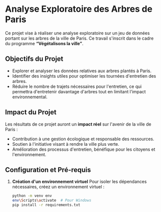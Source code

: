 # Analyse Exploratoire des Arbres de Paris

Ce projet vise à réaliser une analyse exploratoire sur un jeu de données portant sur les arbres de la ville de Paris. 
Ce travail s'inscrit dans le cadre du programme **“Végétalisons la ville”**.

## Objectifs du Projet

- Explorer et analyser les données relatives aux arbres plantés à Paris.
- Identifier des insights utiles pour optimiser les tournées d'entretien des arbres.
- Réduire le nombre de trajets nécessaires pour l'entretien, ce qui permettra d'entretenir davantage d'arbres tout en limitant l'impact environnemental.

## Impact du Projet

Les résultats de ce projet auront un **impact réel** sur l'avenir de la ville de Paris :
- Contribution à une gestion écologique et responsable des ressources.
- Soutien à l'initiative visant à rendre la ville plus verte.
- Amélioration des processus d'entretien, bénéfique pour les citoyens et l'environnement.

## Configuration et Pré-requis

1. **Création d'un environnement virtuel**
   Pour isoler les dépendances nécessaires, créez un environnement virtuel :
   ```bash
   python -m venv env
   env\Scripts\activate  # Pour Windows
   pip install -r requirements.txt
